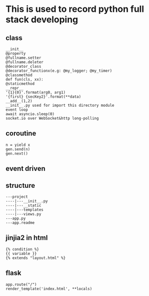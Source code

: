 # This is used to record python full stack developing  
## class  
```  
__init__  
@property  
@fullname.setter  
@fullname.deleter  
@decorator_class  
@decorator_functionx(e.g: @my_logger; @my_timer)  
@classmethod  
def fun(cls, xx):  
@staticmethod  
__repr__  
'{1}{0}'.format(arg0, arg1)  
'{first} {secKey2}'.format(**data)  
__add__(1,2)
__init__.py used for import this directory module
event loop
await asyncio.sleep(0)
socket.io over WebSocket&http long-polling

```  


## coroutine
```
n = yield x
gen.send(n)
gen.next()
```

## event driven

## structure  
```  
---project
----|---__init__.py
----|---__static
----|---templates
----|---views.py
---app.py
---app.readme
```  

## jinjia2  in html
```
{% condition %}
{{ variable }}
{% extends "layout.html" %}
```

## flask
```
app.route("/")
render_template('index.html', **locals)
```



